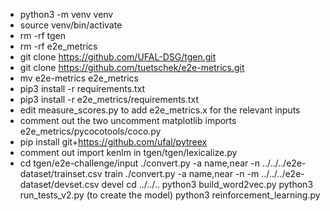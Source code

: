 - python3 -m venv venv
- source venv/bin/activate
- rm -rf tgen
- rm -rf e2e_metrics
- git clone https://github.com/UFAL-DSG/tgen.git 
- git clone https://github.com/tuetschek/e2e-metrics.git
- mv e2e-metrics e2e_metrics
- pip3 install -r requirements.txt
- pip3 install -r e2e_metrics/requirements.txt
- edit measure_scores.py to add e2e_metrics.x for the relevant inputs
- comment out the two uncomment matplotlib imports  e2e_metrics/pycocotools/coco.py
- pip install git+https://github.com/ufal/pytreex
- comment out import kenlm in tgen/tgen/lexicalize.py
- cd tgen/e2e-challenge/input
./convert.py -a name,near -n ../../../e2e-dataset/trainset.csv train
./convert.py -a name,near -n -m ../../../e2e-dataset/devset.csv devel
 cd ../../.. 
 python3 build_word2vec.py 
 python3 run_tests_v2.py (to create the model)
 python3 reinforcement_learning.py
